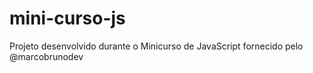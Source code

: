 # mini-curso-js
Projeto desenvolvido durante o Minicurso de JavaScript fornecido pelo @marcobrunodev
